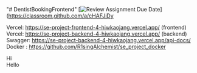 "# DentistBookingFrontend" 
[![Review Assignment Due Date](https://classroom.github.com/assets/deadline-readme-button-22041afd0340ce965d47ae6ef1cefeee28c7c493a6346c4f15d667ab976d596c.svg)](https://classroom.github.com/a/cHAFJiDy

Vercel: https://se-project-frontend-4-hiwkaojang.vercel.app/ (frontend)  
Vercel: https://se-project-backend-4-hiwkaojang.vercel.app/ (backend)  
Swagger: https://se-project-backend-4-hiwkaojang.vercel.app/api-docs/  
Docker : https://github.com/R1singAlchemist/se_project_docker  

Hi  
Hello  